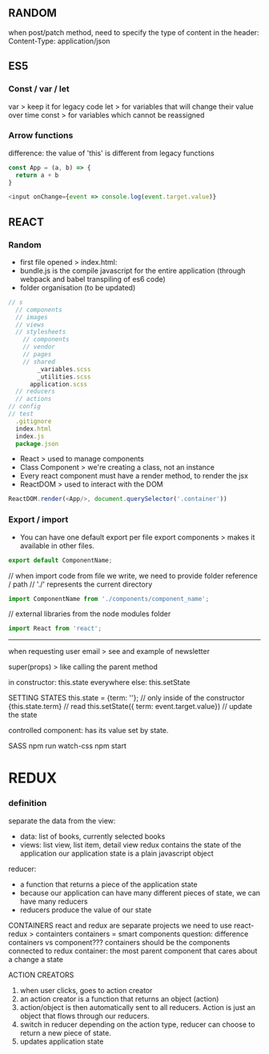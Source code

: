 <!-- https://github.com/adam-p/markdown-here/wiki/Markdown-Cheatsheet -->

<!-- to do: convert lewagon course into markdown -->
<!-- to do: assign pictures to  -->

## RANDOM
when post/patch method, need to specify the type of content in the header: Content-Type: application/json


## ES5

### Const / var / let
var   > keep it for legacy code
let   > for variables that will change their value over time
const > for variables which cannot be reassigned

### Arrow functions
difference: the value of 'this' is different from legacy functions
```javascript
const App = (a, b) => {
  return a + b
}

<input onChange={event => console.log(event.target.value)}
```

## REACT

### Random
- first file opened > index.html:
- bundle.js is the compile javascript for the entire application (through webpack and babel transpiling of es6 code)
- folder organisation (to be updated)
```javascript
// s
  // components
  // images
  // views
  // stylesheets
    // components
    // vendor
    // pages
    // shared
        _variables.scss
        _utilities.scss
      application.scss
  // reducers
  // actions
// config
// test
  .gitignore
  index.html
  index.js
  package.json
```
- React    > used to manage components
- Class Component > we're creating a class, not an instance
- Every react component must have a render method, to render the jsx
- ReactDOM > used to interact with the DOM
```javascript
ReactDOM.render(<App/>, document.querySelector('.container'))
```

### Export / import
- You can have one default export per file
export components > makes it available in other files.
```javascript
export default ComponentName;
```




// when import code from file we write, we need to provide folder reference / path
// './' represents the current directory
```javascript
import ComponentName from './components/component_name';
```

// external libraries from the node modules folder
```javascript
import React from 'react';
```

-------------------------
when requesting user email > see and example of newsletter

super(props) > like calling the parent method

in constructor: this.state
everywhere else: this.setState


SETTING STATES
this.state = {term: ''}; // only inside of the constructor
{this.state.term} // read
this.setState({ term: event.target.value}) // update the state


controlled component: has its value set by state.


SASS
npm run watch-css
npm start


# REDUX
### definition
separate the data from the view:
- data: list of books, currently selected books
- views: list view, list item, detail view
redux contains the state of the application
our application state is a plain javascript object


reducer:
- a function that returns a piece of the application state
- because our application can have many different pieces of state, we can have many reducers
- reducers produce the value of our state


CONTAINERS
react and redux are separate projects
we need to use react-redux > containters
containers = smart components
question: difference containers vs component???
containers should be the components connected to redux
container: the most parent component that cares about a change a state



ACTION CREATORS
1. when user clicks, goes to action creator
2. an action creator is a function that returns an object (action)
3. action/object is then automatically sent to all reducers. Action is just an object that flows through our reducers.
4. switch in reducer depending on the action type, reducer can choose to return a new piece of state.
5. updates application state










